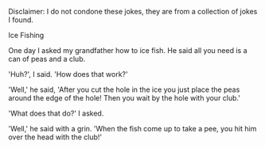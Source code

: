 Disclaimer: I do not condone these jokes, they are from a collection of jokes I found.

Ice Fishing

One day I asked my grandfather how to ice fish. He said all you need is a can of peas and a club.

'Huh?', I said. 'How does that work?'

'Well,' he said, 'After you cut the hole in the ice you just place the peas around the edge of the hole! Then you wait by the hole with your club.'

'What does that do?' I asked.

'Well,' he said with a grin. 'When the fish come up to take a pee, you hit him over the head with the club!'


